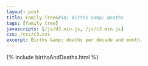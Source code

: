 ```yaml
---
layout: post
title: Family Tree&#58; Births &amp; Deaths
tags: [family tree]
javascripts: [/js/d3.min.js, /js/c3.min.js]
css: /css/c3.css
excerpt: Births &amp; deaths per decade and month.
---
```


{% include birthsAndDeaths.html %}
